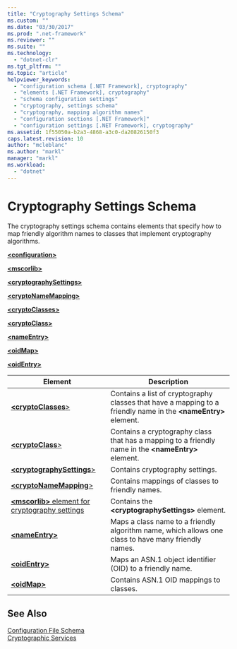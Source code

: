 ```yaml
---
title: "Cryptography Settings Schema"
ms.custom: ""
ms.date: "03/30/2017"
ms.prod: ".net-framework"
ms.reviewer: ""
ms.suite: ""
ms.technology: 
  - "dotnet-clr"
ms.tgt_pltfrm: ""
ms.topic: "article"
helpviewer_keywords: 
  - "configuration schema [.NET Framework], cryptography"
  - "elements [.NET Framework], cryptography"
  - "schema configuration settings"
  - "cryptography, settings schema"
  - "cryptography, mapping algorithm names"
  - "configuration sections [.NET Framework]"
  - "configuration settings [.NET Framework], cryptography"
ms.assetid: 1f55050a-b2a3-4868-a3c0-da20826150f3
caps.latest.revision: 10
author: "mcleblanc"
ms.author: "markl"
manager: "markl"
ms.workload: 
  - "dotnet"
---
```

# Cryptography Settings Schema
The cryptography settings schema contains elements that specify how to map friendly algorithm names to classes that implement cryptography algorithms.  
  
 [**\<configuration>**](../../../../../docs/framework/configure-apps/file-schema/configuration-element.md)  
  
 [**\<mscorlib>**](../../../../../docs/framework/configure-apps/file-schema/cryptography/mscorlib-element-for-cryptography-settings.md)  
  
 [**\<cryptographySettings>**](../../../../../docs/framework/configure-apps/file-schema/cryptography/cryptographysettings-element.md)  
  
 [**\<cryptoNameMapping>**](../../../../../docs/framework/configure-apps/file-schema/cryptography/cryptonamemapping-element.md)  
  
 [**\<cryptoClasses>**](../../../../../docs/framework/configure-apps/file-schema/cryptography/cryptoclasses-element.md)  
  
 [**\<cryptoClass>**](../../../../../docs/framework/configure-apps/file-schema/cryptography/cryptoclass-element.md)  
  
 [**\<nameEntry>**](../../../../../docs/framework/configure-apps/file-schema/cryptography/nameentry-element.md)  
  
 [**\<oidMap>**](../../../../../docs/framework/configure-apps/file-schema/cryptography/oidmap-element.md)  
  
 [**\<oidEntry>**](../../../../../docs/framework/configure-apps/file-schema/cryptography/oidentry-element.md)  
  
|Element|Description|  
|-------------|-----------------|  
|[**\<cryptoClasses**>](../../../../../docs/framework/configure-apps/file-schema/cryptography/cryptoclasses-element.md)|Contains a list of cryptography classes that have a mapping to a friendly name in the **\<nameEntry>** element.|  
|[**\<cryptoClass**>](../../../../../docs/framework/configure-apps/file-schema/cryptography/cryptoclass-element.md)|Contains a cryptography class that has a mapping to a friendly name in the **\<nameEntry>** element.|  
|[**\<cryptographySettings**>](../../../../../docs/framework/configure-apps/file-schema/cryptography/cryptographysettings-element.md)|Contains cryptography settings.|  
|[**\<cryptoNameMapping**>](../../../../../docs/framework/configure-apps/file-schema/cryptography/cryptonamemapping-element.md)|Contains mappings of classes to friendly names.|  
|[**\<mscorlib>** element for cryptography settings](../../../../../docs/framework/configure-apps/file-schema/cryptography/mscorlib-element-for-cryptography-settings.md)|Contains the **\<cryptographySettings>** element.|  
|[**\<nameEntry>**](../../../../../docs/framework/configure-apps/file-schema/cryptography/nameentry-element.md)|Maps a class name to a friendly algorithm name, which allows one class to have many friendly names.|  
|[**\<oidEntry>**](../../../../../docs/framework/configure-apps/file-schema/cryptography/oidentry-element.md)|Maps an ASN.1 object identifier (OID) to a friendly name.|  
|[**\<oidMap>**](../../../../../docs/framework/configure-apps/file-schema/cryptography/oidmap-element.md)|Contains ASN.1 OID mappings to classes.|  
  
## See Also  
 [Configuration File Schema](../../../../../docs/framework/configure-apps/file-schema/index.md)  
 [Cryptographic Services](../../../../../docs/standard/security/cryptographic-services.md)
